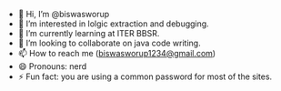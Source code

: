 - 👋 Hi, I’m @biswasworup
- 👀 I’m interested in lolgic extraction and debugging.
- 🌱 I’m currently learning at ITER BBSR.
- 💞️ I’m looking to collaborate on java code writing.
- 📫 How to reach me (biswasworup1234@gmail.com)
- 😄 Pronouns: nerd
- ⚡ Fun fact: you are using a common password for most of the sites.

<!---
biswasworup/biswasworup is a ✨ special ✨ repository because its `README.md` (this file) appears on your GitHub profile.
You can click the Preview link to take a look at your changes.
--->
